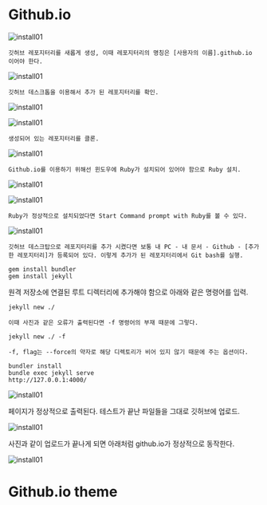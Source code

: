 # Github.io

 ![install01](./img/Github-io/io02.png)
 
 ```
 깃허브 레포지터리를 새롭게 생성, 이때 레포지터리의 명칭은 [사용자의 이름].github.io 이어야 한다.
 ```

 ![install01](./img/Github-io/io04.png)

 ```
 깃허브 데스크톱을 이용해서 추가 된 레포지터리를 확인.
 ```

 ![install01](./img/Github-io/io05.png)

 ![install01](./img/Github-io/io06.png)

 ```
 생성되어 있는 레포지터리를 클론.
 ```

 ![install01](./img/Github-io/io07.png)

 ```
 Github.io를 이용하기 위해선 윈도우에 Ruby가 설치되어 있어야 함으로 Ruby 설치.
 ```

 ![install01](./img/Github-io/io08.png)

 ![install01](./img/Github-io/io09.png)

 ```
 Ruby가 정상적으로 설치되었다면 Start Command prompt with Ruby를 볼 수 있다.
 ```

 ![install01](./img/Github-io/io10.png)

 ```
 깃허브 데스크탑으로 레포지터리를 추가 시켰다면 보통 내 PC - 내 문서 - Github - [추가한 레포지터리]가 등록되어 있다. 이렇게 추가가 된 레포지터리에서 Git bash를 실행.

 gem install bundler 
 gem install jekyll
 ```
 
 원격 저장소에 연결된 루트 디렉터리에 추가해야 함으로 아래와 같은 명령어를 입력.

 ```
 jekyll new ./

 이때 사진과 같은 오류가 출력된다면 -f 명령어의 부재 때문에 그렇다.

 jekyll new ./ -f

 -f, flag는 --force의 약자로 해당 디렉토리가 비어 있지 않기 때문에 주는 옵션이다. 
 
 ```
 
 ```
 bundler install
 bundle exec jekyll serve
 http://127.0.0.1:4000/
 ```
 ![install01](./img/Github-io/io11.png)

 페이지가 정상적으로 출력된다. 테스트가 끝난 파일들을 그대로 깃허브에 업로드.

 ![install01](./img/Github-io/io12.png)

 사진과 같이 업로드가 끝나게 되면 아래처럼 github.io가 정상적으로 동작한다. 

 ![install01](./img/Github-io/io13.png)

# Github.io theme

